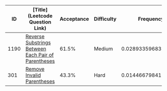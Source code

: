 |ID|[Title](Leetcode Question Link)|Acceptance|Difficulty|Frequency|
|----|-----|----|---|---|
|1190|[Reverse Substrings Between Each Pair of Parentheses]( https://leetcode.com/problems/reverse-substrings-between-each-pair-of-parentheses)|61.5%|Medium|0.02893359683550678|
|301|[Remove Invalid Parentheses]( https://leetcode.com/problems/remove-invalid-parentheses)|43.3%|Hard|0.01446679841775339|
